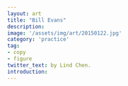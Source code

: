 ```yaml
---
layout: art
title: "Bill Evans"
description: 
image: '/assets/img/art/20150122.jpg'
category: 'practice'
tag:
- copy
- figure
twitter_text: by Lind Chen. 
introduction: 
---
```



